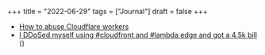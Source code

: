 +++
title = "2022-06-29"
tags = ["Journal"]
draft = false
+++

-   [How to abuse Cloudflare workers](https://blog.christophetd.fr/abusing-cloudflare-workers/)
-   [I DDoSed myself using #cloudfront and #lambda edge and got a 4.5k bill](https://news.ycombinator.com/item?id=31907374) ()
